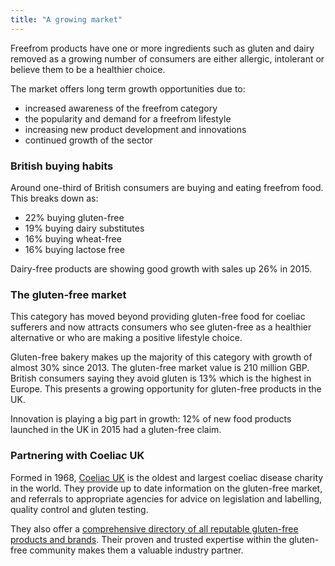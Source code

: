 ```yaml
---
title: "A growing market"
---
```

Freefrom products have one or more ingredients such as gluten and dairy removed as a growing number of consumers are either allergic, intolerant or believe them to be a healthier choice.

 The market offers long term growth opportunities due to: 
 
 - increased awareness of the freefrom category
 - the popularity and demand for a freefrom lifestyle
 - increasing new product development and innovations
 - continued growth of the sector

### British buying habits

Around one-third of British consumers are buying and eating freefrom food. This breaks down as:
- 22% buying gluten-free
- 19% buying dairy substitutes
- 16% buying wheat-free
- 16% buying lactose free

Dairy-free products are showing good growth with sales up 26% in 2015.

### The gluten-free market

This category has moved beyond providing gluten-free food for coeliac sufferers and now attracts consumers who see gluten-free as a healthier alternative or who are making a positive lifestyle choice.

Gluten-free bakery makes up the majority of this category with growth of almost 30% since 2013.  The gluten-free market value is 210 million GBP. British consumers saying they avoid gluten is 13% which is the highest in Europe. This presents a growing opportunity for gluten-free products in the UK.			

Innovation is playing a big part in  growth: 12% of new food products launched in the UK in 2015 had a gluten-free claim.	

### Partnering with Coeliac UK

Formed in 1968, [Coeliac UK](https://www.coeliac.org.uk/) is the oldest and largest coeliac disease charity in the world. They provide up to date information on the gluten-free market, and referrals to appropriate agencies for advice on legislation and labelling, quality control and gluten testing.

They also offer a [comprehensive directory of all reputable gluten-free products and brands](https://www.coeliac.org.uk/gluten-free-diet-and-lifestyle/food-shopping/food-and-drink-directory/). Their proven and trusted expertise within the gluten-free community makes them a valuable industry partner.
